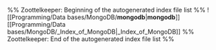 %% Zoottelkeeper: Beginning of the autogenerated index file list  %%
 ![[Programming/Data bases/MongoDB/__mongodb__|__mongodb__]]
 [[Programming/Data bases/MongoDB/_Index_of_MongoDB|_Index_of_MongoDB]]
%% Zoottelkeeper: End of the autogenerated index file list  %%
